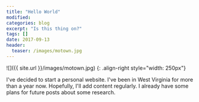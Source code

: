 ```yaml
---
title: "Hello World"
modified:
categories: blog
excerpt: "Is this thing on?"
tags: []
date: 2017-09-13
header:
  teaser: /images/motown.jpg
---
```


![]({{ site.url }}/images/motown.jpg)
{: .align-right style="width: 250px"}

I've decided to start a personal website.
I've been in West Virginia for more than a year now.
Hopefully, I'll add content regularly.
I already have some plans for future posts about some research.
